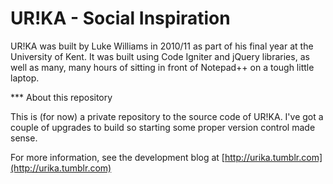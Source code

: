 UR!KA - Social Inspiration
================

UR!KA was built by Luke Williams in 2010/11 as part of his final year at the University of Kent. It was built using Code Igniter and jQuery libraries, as well as many, many hours of sitting in front of Notepad++ on a tough little laptop.

*** About this repository

This is (for now) a private repository to the source code of UR!KA. I've got a couple of upgrades to build so starting some proper version control made sense.

For more information, see the development blog at [http://urika.tumblr.com](http://urika.tumblr.com)
